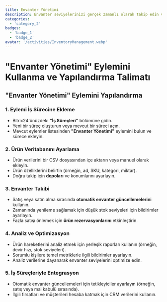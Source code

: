 ```yaml
---
title: Envanter Yönetimi
description: Envanter seviyelerinizi gerçek zamanlı olarak takip edin ve optimize edin.
categories: 
  - 'category_2'
badges: 
  - 'badge_1'
  - 'badge_2'
avatar: '/activities/InventoryManagement.webp'
---
```

# "Envanter Yönetimi" Eylemini Kullanma ve Yapılandırma Talimatı

## **"Envanter Yönetimi" Eylemini Yapılandırma**

### 1. Eylemi İş Sürecine Ekleme
- Bitrix24'ünüzdeki **"İş Süreçleri"** bölümüne gidin.
- Yeni bir süreç oluşturun veya mevcut bir süreci açın.
- Mevcut eylemler listesinden **"Envanter Yönetimi"** eylemini bulun ve sürece ekleyin.

### 2. Ürün Veritabanını Ayarlama
- Ürün verilerini bir CSV dosyasından içe aktarın veya manuel olarak ekleyin.
- Ürün özelliklerini belirtin (örneğin, ad, SKU, kategori, miktar).
- Doğru takip için **depoları** ve konumlarını ayarlayın.

### 3. Envanter Takibi
- Satış veya satın alma sırasında **otomatik envanter güncellemelerini** kullanın.
- Zamanında yenileme sağlamak için düşük stok seviyeleri için bildirimler ayarlayın.
- Fazla satışı önlemek için **ürün rezervasyonlarını** etkinleştirin.

### 4. Analiz ve Optimizasyon
- Ürün hareketlerini analiz etmek için yerleşik raporları kullanın (örneğin, devir hızı, stok seviyeleri).
- Sorumlu kişilere temel metriklerle ilgili bildirimler ayarlayın.
- Analiz verilerine dayanarak envanter seviyelerini optimize edin.

### 5. İş Süreçleriyle Entegrasyon
- Otomatik envanter güncellemeleri için tetikleyiciler ayarlayın (örneğin, satış veya mal kabulü sırasında).
- İlgili fırsatları ve müşterileri hesaba katmak için CRM verilerini kullanın.